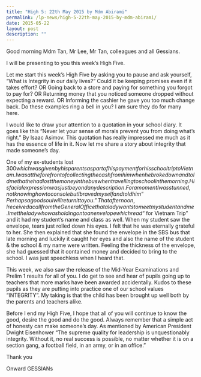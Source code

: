 ```yaml
---
title: "High 5: 22th May 2015 by Mdm Abirami"
permalink: /lp-news/high-5-22th-may-2015-by-mdm-abirami/
date: 2015-05-22
layout: post
description: ""
---
```

Good morning Mdm Tan, Mr Lee, Mr Tan, colleagues and all Gessians.

I will be presenting to you this week’s High Five.

Let me start this week’s High Five by asking you to pause and ask yourself, “What is Integrity in our daily lives?” Could it be keeping promises even if it takes effort? OR Going back to a store and paying for something you forgot to pay for? OR Returning money that you noticed someone dropped without expecting a reward. OR Informing the cashier he gave you too much change back. Do these examples ring a bell in you? I am sure they do for many here.

I would like to draw your attention to a quotation in your school diary. It goes like this “Never let your sense of morals prevent you from doing what’s right.” By Isaac Asimov. This quotation has really impressed me much as it has the essence of life in it. Now let me share a story about integrity that made someone’s day.

One of my ex-students lost $300 which was given by his parents as part of his payment for his school trip to Vietnam. I was at the forefront of collecting the cash from him when he broke down and told me that he had lost the money in the bus when travelling to school in the morning. His facial expression was just beyond any description. For a moment I was stunned, not knowing how to console but I braved myself and told him “Perhaps a good soul will return it to you.” That afternoon, I received a call from the General Office that a lady wants to meet my student and me. I met the lady who was holding onto an envelope which read “$ for Vietnam Trip” and it had my student’s name and class as well. When my student saw the envelope, tears just rolled down his eyes. I felt that he was eternally grateful to her. She then explained that she found the envelope in the SBS bus that late morning and luckily it caught her eyes and also the name of the student & the school & my name were written. Feeling the thickness of the envelope, she had guessed that it contained money and decided to bring to the school. I was just speechless when I heard that.

This week, we also saw the release of the Mid-Year Examinations and Prelim 1 results for all of you. I do get to see and hear of pupils going up to teachers that more marks have been awarded accidentally. Kudos to these pupils as they are putting into practice one of our school values “INTEGRITY”. My taking is that the child has been brought up well both by the parents and teachers alike.

Before I end my High Five, I hope that all of you will continue to know the good, desire the good and do the good. Always remember that a simple act of honesty can make someone’s day. As mentioned by American President Dwight Eisenhower “The supreme quality for leadership is unquestionably integrity. Without it, no real success is possible, no matter whether it is on a section gang, a football field, in an army, or in an office.”

Thank you

Onward GESSIANs